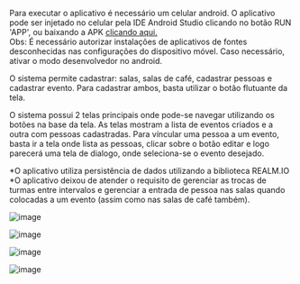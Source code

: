 Para executar o aplicativo é necessário um celular android. O aplicativo pode ser injetado no celular pela IDE Android Studio clicando no botão RUN 'APP', ou baixando a APK
<a href="https://drive.google.com/file/d/1D2XD9P876rbu7NF5GWjulVbvD3W7xXYt/view?usp=sharing">clicando aqui.</a> <br>
Obs: É necessário autorizar instalações de aplicativos de fontes desconhecidas nas configurações do dispositivo móvel. Caso necessário, ativar o modo desenvolvedor no android.


O sistema permite cadastrar: salas, salas de café, cadastrar pessoas e cadastrar evento. Para cadastrar ambos, basta utilizar o botão flutuante da tela.

O sistema possui 2 telas principais onde pode-se navegar utilizando os botões na base da tela. As telas mostram a lista de eventos criados e a outra com pessoas cadastradas. 
Para víncular uma pessoa a um evento, basta ir a tela onde lista as pessoas, clicar sobre o botão editar e logo parecerá uma tela de dialogo, onde seleciona-se o evento desejado.

*O aplicativo utiliza persistência de dados utilizando a biblioteca REALM.IO <br>
*O aplicativo deixou de atender o requisito de gerenciar as trocas de turmas entre intervalos e gerenciar a entrada de pessoa nas salas quando colocadas a um evento (assim como
nas salas de café também).

<image>![image](https://user-images.githubusercontent.com/62159705/109444008-e4b90080-7a1a-11eb-9849-dac638a13d5e.png)
</image>

<image>![image](https://user-images.githubusercontent.com/62159705/109444072-1b8f1680-7a1b-11eb-88b9-590ffd6181f3.png)
</image>

![image](https://user-images.githubusercontent.com/62159705/109444130-3c576c00-7a1b-11eb-9b0e-88bc8581b7f9.png)

![image](https://user-images.githubusercontent.com/62159705/109444181-5f821b80-7a1b-11eb-9251-27ecb7653d26.png)
